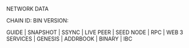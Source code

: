 NETWORK DATA

CHAIN ID: 
BIN VERSION: 

GUIDE | SNAPSHOT | SSYNC | LIVE PEER | SEED NODE | RPC | WEB 3 SERVICES | GENESIS | ADDRBOOK | BINARY | IBC
 
